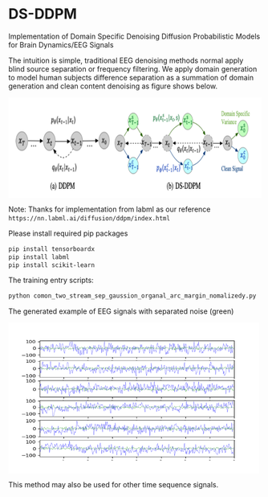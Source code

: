 # DS-DDPM
Implementation of Domain Specific Denoising Diffusion Probabilistic Models for Brain Dynamics/EEG Signals

The intuition is simple, traditional EEG denoising methods normal apply blind source separation or frequency filtering.
We apply domain generation to model human subjects difference separation as a summation of domain generation and clean 
content denoising as figure shows below.

<img src=./imgs/mathmodel.png width = "780" height = "200" alt="图片名称" align=center />


Note: Thanks for implementation from labml as our reference
```https://nn.labml.ai/diffusion/ddpm/index.html```

Please install required pip packages
```ssh
pip install tensorboardx
pip install labml
pip install scikit-learn
```

The training entry scripts:
```bash
python comon_two_stream_sep_gaussion_organal_arc_margin_nomalizedy.py
```

The generated example of EEG signals with separated noise (green)

<img src=./visualization/noise_995_subject_%5B1%5D.png width = "500" height = "300" alt="图片名称" align=center />

This method may also be used for other time sequence signals. 

